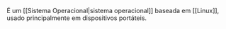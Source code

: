 É um [[Sistema Operacional|sistema operacional]] baseada em [[Linux]], usado principalmente em dispositivos portáteis.